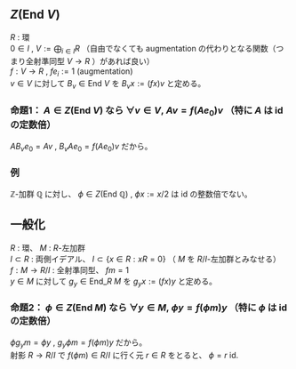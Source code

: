 ## $Z(\mathrm{End}\ V)$
$R$ : 環  
$0\in I$ , $V:=\bigoplus_{i\in I}R$ （自由でなくても augmentation の代わりとなる関数（つまり全射準同型 $V\to R$ ）があれば良い）  
$f:V\to R$ , $fe_i:=1$ (augmentation)  
$v\in V$ に対して $B_v\in\mathrm{End}\ V$ を $B_vx:=(fx)v$ と定める。
### 命題1： $A\in Z(\mathrm{End}\ V)$ なら $\forall v\in V,\ Av=f(Ae_0)v$ （特に $A$ は $\mathrm{id}$ の定数倍）
$AB_ve_0=Av$ , $B_vAe_0=f(Ae_0)v$ だから。
### 例
$\mathbb{Z}$-加群 $\mathbb{Q}$ に対し、 $\phi\in Z(\mathrm{End}\ \mathbb{Q})$ , $\phi x:=x/2$ は $\mathrm{id}$ の整数倍でない。
## 一般化
$R$ : 環、 $M$ : $R$-左加群  
$I\subset R$ : 両側イデアル、 $I\subset \lbrace x\in R : xR=0 \rbrace$ （ $M$ を $R/I$-左加群とみなせる）  
$f:M\to R/I$ : 全射準同型、 $fm=1$  
$y\in M$ に対して $g_y\in \mathrm{End}\_R \ M$ を $g_y x := (fx)y$ と定める。
### 命題2： $\phi\in Z(\mathrm{End}\ M)$ なら $\forall y\in M,\ \phi y=f(\phi m)y$ （特に $\phi$ は $\mathrm{id}$ の定数倍）
$\phi g_ym=\phi y$ , $g_y \phi m = f(\phi m)y$ だから。  
射影 $R\to R/I$ で $f(\phi m)\in R/I$ に行く元 $r\in R$ をとると、 $\phi = r\ \mathrm{id}$.
